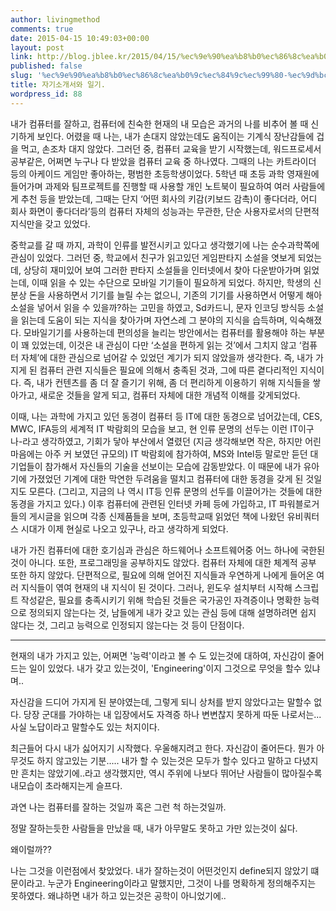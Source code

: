 ```yaml
---
author: livingmethod
comments: true
date: 2015-04-15 10:49:03+00:00
layout: post
link: http://blog.jblee.kr/2015/04/15/%ec%9e%90%ea%b8%b0%ec%86%8c%ea%b0%9c%ec%84%9c%ec%99%80-%ec%9d%bc%ea%b8%b0/
published: false
slug: '%ec%9e%90%ea%b8%b0%ec%86%8c%ea%b0%9c%ec%84%9c%ec%99%80-%ec%9d%bc%ea%b8%b0'
title: 자기소개서와 일기.
wordpress_id: 88
---
```


내가 컴퓨터를 잘하고, 컴퓨터에 친숙한 현재의 내 모습은 과거의 나를 비추어 볼 때 신기하게 보인다. 어렸을 때 나는, 내가 손대지 않았는데도 움직이는 기계식 장난감들에 겁을 먹고, 손조차 대지 않았다. 그러던 중, 컴퓨터 교육을 받기 시작했는데, 워드프로세서 공부같은, 어쩌면 누구나 다 받았을 컴퓨터 교육 중 하나였다. 그때의 나는 카트라이더 등의 아케이드 게임만 좋아하는, 평범한 초등학생이었다. 5학년 때 초등 과학 영재원에 들어가며 과제와 팀프로젝트를 진행할 때 사용할 개인 노트북이 필요하여 여러 사람들에게 추천 등을 받았는데, 그때는 단지 ‘어떤 회사의 키감(키보드 감촉)이 좋다더라, 어디 회사 화면이 좋다더라’등의 컴퓨터 자체의 성능과는 무관한, 단순 사용자로서의 단편적 지식만을 갖고 있었다.

중학교를 갈 때 까지, 과학이 인류를 발전시키고 있다고 생각했기에 나는 순수과학쪽에 관심이 있었다. 그러던 중, 학교에서 친구가 읽고있던 게임판타지 소설을 엿보게 되었는데, 상당히 재미있어 보여 그러한 판타지 소설들을 인터넷에서 찾아 다운받아가며 읽었는데, 이때 읽을 수 있는 수단으로 모바일 기기들이 필요하게 되었다. 하지만, 학생의 신분상 돈을 사용하면서 기기를 늘릴 수는 없으니, 기존의 기기를 사용하면서 어떻게 해아 소설을 넣어서 읽을 수 있을까?하는 고민을 하였고, Sd카드니, 문자 인코딩 방식등 소설을 읽는데 도움이 되는 지식을 찾아가며 자연스레 그 분야의 지식을 습득하며, 익숙해졌다. 모바일기기를 사용하는데 편의성을 늘리는 방안에서는 컴퓨터를 활용해야 하는 부분이 꽤 있었는데, 이것은 내 관심이 다만 ‘소설을 편하게 읽는 것’에서 그치지 않고 ‘컴퓨터 자체’에 대한 관심으로 넘어갈 수 있었던 계기가 되지 않았을까 생각한다. 즉, 내가 가지게 된 컴퓨터 관련 지식들은 필요에 의해서 충족된 것과, 그에 따른 곁다리적인 지식이다. 즉, 내가 컨텐츠를 좀 더 잘 즐기기 위해, 좀 더 편리하게 이용하기 위해 지식들을 쌓아가고, 새로운 것들을 알게 되고, 컴퓨터 자체에 대한 개념적 이해를 갖게되었다.

이때, 나는 과학에 가지고 있던 동경이 컴퓨터 등 IT에 대한 동경으로 넘어갔는데, CES, MWC, IFA등의 세계적 IT 박람회의 모습을 보고, 현 인류 문명의 선두는 이런 IT이구나-라고 생각하였고, 기회가 닿아 부산에서 열렸던 (지금 생각해보면 작은, 하지만 어린 마음에는 아주 커 보였던 규모의) IT 박람회에 참가하여, MS와 Intel등 말로만 듣던 대기업들이 참가해서 자신들의 기술을 선보이는 모습에 감동받았다. 이 때문에 내가 유아기에 가졌었던 기계에 대한 막연한 두려움을 떨치고 컴퓨터에 대한 동경을 갖게 된 것일지도 모른다. (그리고, 지금의 나 역시 IT등 인류 문명의 선두를 이끌어가는 것들에 대한 동경을 가지고 있다.) 이후 컴퓨터에 관련된 인터넷 카페 등에 가입하고, IT 파워블로거들의 게시글을 읽으며 각종 신제품들을 보며, 초등학교때 읽었던 책에 나왔던 유비쿼터스 시대가 이제 현실로 나오고 있구나, 라고 생각하게 되었다.

내가 가진 컴퓨터에 대한 호기심과 관심은 하드웨어나 소프트웨어중 어느 하나에 국한된 것이 아니다. 또한, 프로그래밍을 공부하지도 않았다. 컴퓨터 자체에 대한 체계적 공부 또한 하지 않았다. 단편적으로, 필요에 의해 얻어진 지식들과 우연하게 나에게 들어온 여러 지식들이 엮여 현재의 내 지식이 된 것이다. 그러나, 윈도우 설치부터 시작해 스크립트 작성같은, 필요를 충족시키기 위해 학습된 것들은 국가공인 자격증이나 명확한 능력으로 정의되지 않는다는 것, 남들에게 내가 갖고 있는 관심 등에 대해 설명하려면 쉽지 않다는 것, 그리고 능력으로 인정되지 않는다는 것 등이 단점이다.

-----------------------------------------------------------

현재의 내가 가지고 있는, 어쩌면 '능력'이라고 볼 수 도 있는것에 대하여, 자신감이 줄어드는 일이 있었다.
내가 갖고 있는것이, 'Engineering'이지 그것으로 무엇을 할수 있냐며..

자신감을 드디어 가지게 된 분야였는데, 그렇게 되니 상처를 받지 않았다고는 말할수 없다.
당장 군대를 가야하는 내 입장에서도 자격증 하나 변변찮지 못하게 따둔 나로서는... 사실 노답이라고 말할수도 있는 처지이다.

최근들어 다시 내가 싫어지기 시작했다. 우울해지려고 한다. 자신감이 줄어든다.
뭔가 아무것도 하지 않고있는 기분.....
내가 할 수 있는것은 모두가 할수 있다고 말하고 다녔지만 흔치는 않았기에..라고 생각했지만, 역시 주위에 나보다 뛰어난 사람들이 많아질수록 내모습이 초라해지는게 슬프다.

과연 나는 컴퓨터를 잘하는 것일까 혹은 그런 척 하는것일까.

정말 잘하는듯한 사람들을 만났을 때, 내가 아무말도 못하고 가만 있는것이 싫다.

왜이럴까??

나는 그것을 이런점에서 찾았었다. 내가 잘하는것이 어떤것인지 define되지 않았기 떄문이라고.
누군가 Engineering이라고 말했지만, 그것이 나를 명확하게 정의해주지는 못하였다.
왜냐하면 내가 하고 있는것은 공학이 아니었기에..
